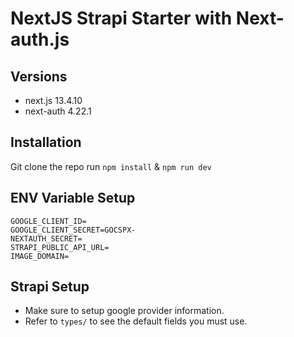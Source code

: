 # NextJS Strapi Starter with Next-auth.js

## Versions
* next.js 13.4.10
* next-auth 4.22.1
## Installation
Git clone the repo
run `npm install` & `npm run dev`
## ENV Variable Setup
```
GOOGLE_CLIENT_ID=
GOOGLE_CLIENT_SECRET=GOCSPX-
NEXTAUTH_SECRET=
STRAPI_PUBLIC_API_URL=
IMAGE_DOMAIN=
```
## Strapi Setup
* Make sure to setup google provider information.
* Refer to `types/` to see the default fields you must use. 